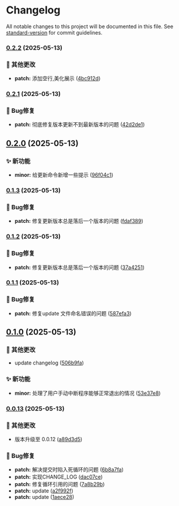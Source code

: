 # Changelog

All notable changes to this project will be documented in this file. See [standard-version](https://github.com/conventional-changelog/standard-version) for commit guidelines.

### [0.2.2](https://github.com/percykuang/pk-cli/compare/v0.2.1...v0.2.2) (2025-05-13)


### 🔨 其他更改

* **patch:** 添加空行,美化展示 ([4bc912d](https://github.com/percykuang/pk-cli/commit/4bc912d2730b05e19edd1a7f97764be1b7786061))

### [0.2.1](https://github.com/percykuang/pk-cli/compare/v0.2.0...v0.2.1) (2025-05-13)


### 🐛 Bug修复

* **patch:** 彻底修复版本更新不到最新版本的问题 ([42d2de1](https://github.com/percykuang/pk-cli/commit/42d2de10ffce9c7039dd560e812293ddf76801f1))

## [0.2.0](https://github.com/percykuang/pk-cli/compare/v0.1.3...v0.2.0) (2025-05-13)


### ✨ 新功能

* **minor:** 给更新命令新增一些提示 ([96f04c1](https://github.com/percykuang/pk-cli/commit/96f04c1e697671450c9ea4cf90e52f303b56be71))

### [0.1.3](https://github.com/percykuang/pk-cli/compare/v0.1.2...v0.1.3) (2025-05-13)


### 🐛 Bug修复

* **patch:** 修复更新版本总是落后一个版本的问题 ([fdaf389](https://github.com/percykuang/pk-cli/commit/fdaf389142a00b44a8ccbe1a16753f1d23a623b6))

### [0.1.2](https://github.com/percykuang/pk-cli/compare/v0.1.1...v0.1.2) (2025-05-13)


### 🐛 Bug修复

* **patch:** 修复更新版本总是落后一个版本的问题 ([37a4251](https://github.com/percykuang/pk-cli/commit/37a4251046659e7bb5e83290c01076fa86aafc63))

### [0.1.1](https://github.com/percykuang/pk-cli/compare/v0.1.0...v0.1.1) (2025-05-13)


### 🐛 Bug修复

* **patch:** 修复update 文件命名错误的问题 ([587efa3](https://github.com/percykuang/pk-cli/commit/587efa3c8340ea1d8b52e12d1184dbc6a2da67bc))

## [0.1.0](https://github.com/percykuang/pk-cli/compare/v0.0.13...v0.1.0) (2025-05-13)


### 🔨 其他更改

* update changelog ([506b9fa](https://github.com/percykuang/pk-cli/commit/506b9fa61557e1efc9e82fee42b8146dda259b2e))


### ✨ 新功能

* **minor:** 处理了用户手动中断程序能够正常退出的情况 ([53e37e8](https://github.com/percykuang/pk-cli/commit/53e37e87eb6c57bb07ff4b5a68044d7a336f8f14))

### [0.0.13](https://github.com/percykuang/pk-cli/compare/v0.0.3...v0.0.13) (2025-05-13)

### 🔨 其他更改

- 版本升级至 0.0.12 ([a89d3d5](https://github.com/percykuang/pk-cli/commit/a89d3d5c08387dcfbeebb83a65dd18e08e7cf7ce))

### 🐛 Bug修复

- **patch:** 解决提交时陷入死循环的问题 ([6b8a7fa](https://github.com/percykuang/pk-cli/commit/6b8a7faf65726a8a45f7eb058eeff631bf265ff8))
- **patch:** 实现CHANGE_LOG ([dac07ce](https://github.com/percykuang/pk-cli/commit/dac07ce6bcfbbad61d90e1068d4b5ecae44fda00))
- **patch:** 修复循环引用的问题 ([7a8b29b](https://github.com/percykuang/pk-cli/commit/7a8b29b5865271b6243c89c0973afd15a6d0a61e))
- **patch:** update ([a2f992f](https://github.com/percykuang/pk-cli/commit/a2f992f1589d8729111e7a9fe8cea534ac96c14f))
- **patch:** update ([1aece28](https://github.com/percykuang/pk-cli/commit/1aece2859451c2c3a107a3f253ee4de6c63a4be3))
